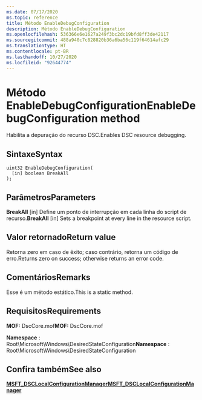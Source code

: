 ```yaml
---
ms.date: 07/17/2020
ms.topic: reference
title: Método EnableDebugConfiguration
description: Método EnableDebugConfiguration
ms.openlocfilehash: 536366e6e1627a249f3bc2dc19bfd8ff3de42117
ms.sourcegitcommit: 488a940c7c828820b36a6ba56c119f64614afc29
ms.translationtype: HT
ms.contentlocale: pt-BR
ms.lasthandoff: 10/27/2020
ms.locfileid: "92644774"
---
```

# <a name="enabledebugconfiguration-method"></a><span data-ttu-id="8ddbb-103">Método EnableDebugConfiguration</span><span class="sxs-lookup"><span data-stu-id="8ddbb-103">EnableDebugConfiguration method</span></span>

<span data-ttu-id="8ddbb-104">Habilita a depuração do recurso DSC.</span><span class="sxs-lookup"><span data-stu-id="8ddbb-104">Enables DSC resource debugging.</span></span>

## <a name="syntax"></a><span data-ttu-id="8ddbb-105">Sintaxe</span><span class="sxs-lookup"><span data-stu-id="8ddbb-105">Syntax</span></span>

```mof
uint32 EnableDebugConfiguration(
  [in] boolean BreakAll
);
```

## <a name="parameters"></a><span data-ttu-id="8ddbb-106">Parâmetros</span><span class="sxs-lookup"><span data-stu-id="8ddbb-106">Parameters</span></span>

<span data-ttu-id="8ddbb-107">**BreakAll** \[in\] Define um ponto de interrupção em cada linha do script de recurso.</span><span class="sxs-lookup"><span data-stu-id="8ddbb-107">**BreakAll** \[in\] Sets a breakpoint at every line in the resource script.</span></span>

## <a name="return-value"></a><span data-ttu-id="8ddbb-108">Valor retornado</span><span class="sxs-lookup"><span data-stu-id="8ddbb-108">Return value</span></span>

<span data-ttu-id="8ddbb-109">Retorna zero em caso de êxito; caso contrário, retorna um código de erro.</span><span class="sxs-lookup"><span data-stu-id="8ddbb-109">Returns zero on success; otherwise returns an error code.</span></span>

## <a name="remarks"></a><span data-ttu-id="8ddbb-110">Comentários</span><span class="sxs-lookup"><span data-stu-id="8ddbb-110">Remarks</span></span>

<span data-ttu-id="8ddbb-111">Esse é um método estático.</span><span class="sxs-lookup"><span data-stu-id="8ddbb-111">This is a static method.</span></span>

## <a name="requirements"></a><span data-ttu-id="8ddbb-112">Requisitos</span><span class="sxs-lookup"><span data-stu-id="8ddbb-112">Requirements</span></span>

<span data-ttu-id="8ddbb-113">**MOF:** DscCore.mof</span><span class="sxs-lookup"><span data-stu-id="8ddbb-113">**MOF:** DscCore.mof</span></span>

<span data-ttu-id="8ddbb-114">**Namespace** : Root\Microsoft\Windows\DesiredStateConfiguration</span><span class="sxs-lookup"><span data-stu-id="8ddbb-114">**Namespace** : Root\Microsoft\Windows\DesiredStateConfiguration</span></span>

## <a name="see-also"></a><span data-ttu-id="8ddbb-115">Confira também</span><span class="sxs-lookup"><span data-stu-id="8ddbb-115">See also</span></span>

[<span data-ttu-id="8ddbb-116">**MSFT_DSCLocalConfigurationManager**</span><span class="sxs-lookup"><span data-stu-id="8ddbb-116">**MSFT_DSCLocalConfigurationManager**</span></span>](msft-dsclocalconfigurationmanager.md)
